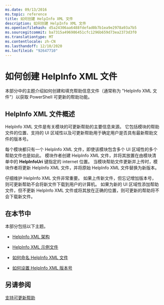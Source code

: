 ```yaml
---
ms.date: 09/13/2016
ms.topic: reference
title: 如何创建 HelpInfo XML 文件
description: 如何创建 HelpInfo XML 文件
ms.openlocfilehash: d5a24306aa6488fdefad0b7b1ea9e2978a93a7b5
ms.sourcegitcommit: ba7315a496986451cfc1296b659d73ea2373d3f0
ms.translationtype: MT
ms.contentlocale: zh-CN
ms.lasthandoff: 12/10/2020
ms.locfileid: "92647710"
---
```

# <a name="how-to-create-a-helpinfo-xml-file"></a>如何创建 HelpInfo XML 文件

本部分中的主题介绍如何创建和填充帮助信息文件（通常称为 "HelpInfo XML 文件"）以获取 PowerShell 可更新的帮助功能。

## <a name="helpinfo-xml-file-overview"></a>HelpInfo XML 文件概述

HelpInfo XML 文件是有关模块的可更新帮助的主要信息来源。 它包括模块的帮助文件的位置、支持的 UI 区域性以及可更新帮助用于确定用户是否具有最新帮助文件的版本号。

每个模块都只有一个 HelpInfo XML 文件，即使该模块包含多个 UI 区域性的多个帮助文件也是如此。 模块作者创建 HelpInfo XML 文件，并将其放置在由模块清单中的 **HelpInfoUri** 键指定的 internet 位置。 当模块帮助文件更新并上传时，模块作者将更新 HelpInfo XML 文件，并将原始 HelpInfo XML 文件替换为新版本。

仔细维护 HelpInfo XML 文件非常重要。 如果上传新文件，但忘记增加版本号，则可更新帮助不会将新文件下载到用户的计算机。 如果为新的 UI 区域性添加帮助文件，但不更新 HelpInfo XML 文件或将其放在正确的位置，则可更新的帮助将不会下载新文件。

## <a name="in-this-section"></a>在本节中

本部分包括以下主题。

- [HelpInfo XML 架构](./helpinfo-xml-schema.md)

- [HelpInfo XML 示例文件](./helpinfo-xml-sample-file.md)

- [如何命名 HelpInfo XML 文件](./how-to-name-a-helpinfo-xml-file.md)

- [如何设置 HelpInfo XML 版本号](./how-to-set-helpinfo-xml-version-numbers.md)

## <a name="see-also"></a>另请参阅

[支持可更新帮助](./supporting-updatable-help.md)
